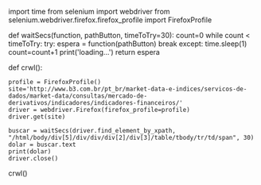 import time
from selenium import webdriver
from selenium.webdriver.firefox.firefox_profile import FirefoxProfile


def waitSecs(function, pathButton, timeToTry=30):
    count=0
    while count < timeToTry:
        try:
            espera = function(pathButton)
            break
        except:
            time.sleep(1)
            count=count+1
            print('loading...')
    return espera

def crwl():

    profile = FirefoxProfile()
    site='http://www.b3.com.br/pt_br/market-data-e-indices/servicos-de-dados/market-data/consultas/mercado-de-derivativos/indicadores/indicadores-financeiros/'
    driver = webdriver.Firefox(firefox_profile=profile)
    driver.get(site)

    buscar = waitSecs(driver.find_element_by_xpath, "/html/body/div[5]/div/div/div[2]/div[3]/table/tbody/tr/td/span", 30)
    dolar = buscar.text
    print(dolar)
    driver.close()
crwl()
